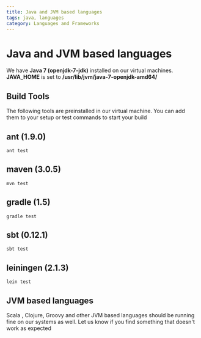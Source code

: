 ```yaml
---
title: Java and JVM based languages
tags: java, languages
category: Languages and Frameworks
---
```


# Java and JVM based languages

We have **Java 7 (openjdk-7-jdk)** installed on our virtual machines. **JAVA_HOME** is set to **/usr/lib/jvm/java-7-openjdk-amd64/**

## Build Tools
The following tools are preinstalled in our virtual machine. You can add them to your setup or test commands to start your build

## ant (1.9.0)

~~~shell
ant test
~~~

## maven (3.0.5)

~~~shell
mvn test
~~~

## gradle (1.5)

~~~shell
gradle test
~~~

## sbt (0.12.1)

~~~shell
sbt test
~~~

## leiningen (2.1.3)

~~~shell
lein test
~~~

## JVM based languages
Scala , Clojure, Groovy and other JVM based languages should be running fine on our systems as well. Let us know if you find something that doesn't work as expected


